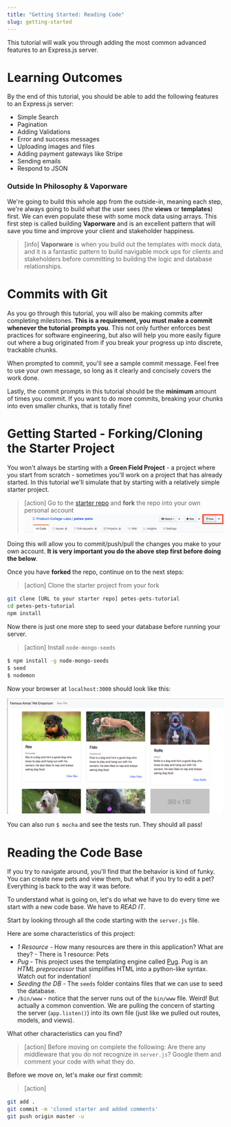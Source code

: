 ```yaml
---
title: "Getting Started: Reading Code"
slug: getting-started
---
```


This tutorial will walk you through adding the most common advanced features to an Express.js server.

# Learning Outcomes

By the end of this tutorial, you should be able to add the following features to an Express.js server:

 * Simple Search
 * Pagination
 * Adding Validations
 * Error and success messages
 * Uploading images and files
 * Adding payment gateways like Stripe
 * Sending emails
 * Respond to JSON

### Outside In Philosophy & Vaporware

We're going to build this whole app from the outside-in, meaning each step, we're always going to build what the user sees (the **views** or **templates**) first. We can even populate these with some mock data using arrays. This first step is called building **Vaporware** and is an excellent pattern that will save you time and improve your client and stakeholder happiness.

> [info]
**Vaporware** is when you build out the templates with mock data, and it is a fantastic pattern to build navigable mock ups for clients and stakeholders before committing to building the logic and database relationships.

# Commits with Git

As you go through this tutorial, you will also be making commits after completing milestones. **This is a requirement, you must make a commit whenever the tutorial prompts you**. This not only further enforces best practices for software engineering, but also will help you more easily figure out where a bug originated from if you break your progress up into discrete, trackable chunks.

When prompted to commit, you'll see a sample commit message. Feel free to use your own message, so long as it clearly and concisely covers the work done.

Lastly, the commit prompts in this tutorial should be the **minimum** amount of times you commit. If you want to do more commits, breaking your chunks into even smaller chunks, that is totally fine!

# Getting Started - Forking/Cloning the Starter Project

You won't always be starting with a **Green Field Project** - a project where you start from scratch - sometimes you'll work on a project that has already started. In this tutorial we'll simulate that by starting with a relatively simple starter project.

>[action]
> Go to the [starter repo](https://github.com/Product-College-Labs/petes-pets) and **fork** the repo into your own personal account
> ![fork-github](assets/fork-github.png)

Doing this will allow you to commit/push/pull the changes you make to your own account. **It is very important you do the above step first before doing the below**.

Once you have **forked** the repo, continue on to the next steps:

> [action]
> Clone the starter project from your fork
>
```bash
git clone [URL to your starter repo] petes-pets-tutorial
cd petes-pets-tutorial
npm install
```

Now there is just one more step to seed your database before running your server.

> [action]
> Install `node-mongo-seeds`
>
```bash
$ npm install -g node-mongo-seeds
$ seed
$ nodemon
```

Now your browser at `localhost:3000` should look like this:

![petes-pets](assets/petes-pets.png)

You can also run `$ mocha` and see the tests run. They should all pass!

# Reading the Code Base

If you try to navigate around, you'll find that the behavior is kind of funky. You can create new pets and view them, but what if you try to edit a pet? Everything is back to the way it was before.

To understand what is going on, let's do what we have to do every time we start with a new code base. We have to *READ IT*.

Start by looking through all the code starting with the `server.js` file.

Here are some characteristics of this project:

* *1 Resource* - How many resources are there in this application? What are they? - There is 1 resource: Pets
* *Pug* - This project uses the templating engine called [Pug](https://pugjs.org/api/getting-started.html). Pug is an *HTML preprocessor* that simplifies HTML into a python-like syntax. Watch out for indentation!
* *Seeding the DB* - The `seeds` folder contains files that we can use to seed the database.
* `/bin/www` - notice that the server runs out of the `bin/www` file. Weird! But actually a common convention. We are pulling the concern of starting the server (`app.listen()`) into its own file (just like we pulled out routes, models, and views).

What other characteristics can you find?

> [action]
> Before moving on complete the following:
> Are there any middleware that you do not recognize in `server.js`? Google them and comment your code with what they do.

Before we move on, let's make our first commit:

>[action]
>
```bash
git add .
git commit -m 'cloned starter and added comments'
git push origin master -u
```
